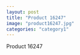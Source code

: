 ```yaml
---
layout: post
title: "Product 16247"
image: "product16247.jpg"
categories: "category1"
---
```

Product 16247
